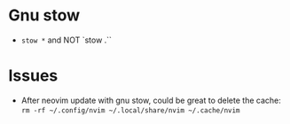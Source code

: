 # Gnu stow
- `stow *` and NOT `stow .``
# Issues
- After neovim update with gnu stow, could be great to delete the cache:
`rm -rf ~/.config/nvim ~/.local/share/nvim ~/.cache/nvim`
